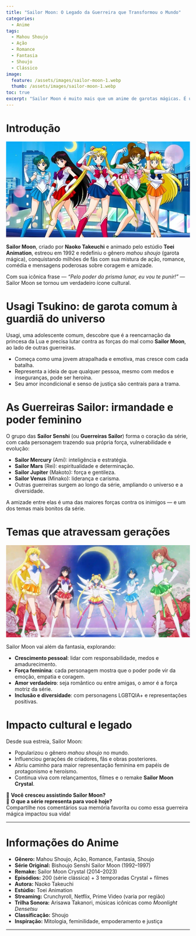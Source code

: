 ```yaml
---
title: "Sailor Moon: O Legado da Guerreira que Transformou o Mundo"
categories:
  - Anime
tags:
  - Mahou Shoujo
  - Ação
  - Romance
  - Fantasia
  - Shoujo
  - Clássico
image:
  feature: /assets/images/sailor-moon-1.webp
  thumb: /assets/images/sailor-moon-1.webp
toc: true
excerpt: "Sailor Moon é muito mais que um anime de garotas mágicas. É um símbolo de força, amizade e amor que atravessou gerações e continua a inspirar fãs ao redor do mundo."
---
```


# Introdução

![Usagi Tsukino se transforma em Sailor Moon, a guerreira do amor e da justiça!](/assets/images/sailor-moon-1.webp)

**Sailor Moon**, criado por **Naoko Takeuchi** e animado pelo estúdio **Toei Animation**, estreou em 1992 e redefiniu o gênero *mahou shoujo* (garota mágica), conquistando milhões de fãs com sua mistura de ação, romance, comédia e mensagens poderosas sobre coragem e amizade.

Com sua icônica frase — *“Pelo poder do prisma lunar, eu vou te punir!”* — Sailor Moon se tornou um verdadeiro ícone cultural.

# Usagi Tsukino: de garota comum à guardiã do universo

Usagi, uma adolescente comum, descobre que é a reencarnação da princesa da Lua e precisa lutar contra as forças do mal como **Sailor Moon**, ao lado de outras guerreiras.

- Começa como uma jovem atrapalhada e emotiva, mas cresce com cada batalha.  
- Representa a ideia de que qualquer pessoa, mesmo com medos e inseguranças, pode ser heroína.  
- Seu amor incondicional e senso de justiça são centrais para a trama.

# As Guerreiras Sailor: irmandade e poder feminino

O grupo das **Sailor Senshi** (ou **Guerreiras Sailor**) forma o coração da série, com cada personagem trazendo sua própria força, vulnerabilidade e evolução:

- **Sailor Mercury** (Ami): inteligência e estratégia.  
- **Sailor Mars** (Rei): espiritualidade e determinação.  
- **Sailor Jupiter** (Makoto): força e gentileza.  
- **Sailor Venus** (Minako): liderança e carisma.  
- Outras guerreiras surgem ao longo da série, ampliando o universo e a diversidade.

A amizade entre elas é uma das maiores forças contra os inimigos — e um dos temas mais bonitos da série.

# Temas que atravessam gerações

![As Guerreiras Sailor unidas contra as forças do mal.](/assets/images/sailor-moon-2.webp)

Sailor Moon vai além da fantasia, explorando:

- **Crescimento pessoal**: lidar com responsabilidade, medos e amadurecimento.  
- **Força feminina**: cada personagem mostra que o poder pode vir da emoção, empatia e coragem.  
- **Amor verdadeiro**: seja romântico ou entre amigas, o amor é a força motriz da série.  
- **Inclusão e diversidade**: com personagens LGBTQIA+ e representações positivas.

# Impacto cultural e legado

Desde sua estreia, Sailor Moon:

- Popularizou o gênero *mahou shoujo* no mundo.  
- Influenciou gerações de criadores, fãs e obras posteriores.  
- Abriu caminho para maior representação feminina em papéis de protagonismo e heroísmo.  
- Continua viva com relançamentos, filmes e o remake **Sailor Moon Crystal**.

🌙 **Você cresceu assistindo Sailor Moon?**  
💖 **O que a série representa para você hoje?**  
Compartilhe nos comentários sua memória favorita ou como essa guerreira mágica impactou sua vida!

---

# Informações do Anime

- **Gênero:** Mahou Shoujo, Ação, Romance, Fantasia, Shoujo  
- **Série Original:** Bishoujo Senshi Sailor Moon (1992–1997)  
- **Remake:** Sailor Moon Crystal (2014–2023)  
- **Episódios:** 200 (série clássica) + 3 temporadas Crystal + filmes  
- **Autora:** Naoko Takeuchi  
- **Estúdio:** Toei Animation  
- **Streaming:** Crunchyroll, Netflix, Prime Video (varia por região)  
- **Trilha Sonora:** Arisawa Takanori, músicas icônicas como *Moonlight Densetsu*  
- **Classificação:** Shoujo  
- **Inspiração:** Mitologia, feminilidade, empoderamento e justiça

---